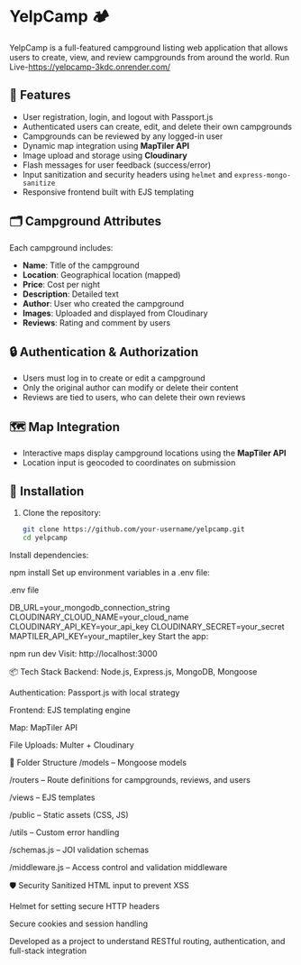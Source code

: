 # YelpCamp 🏕️

YelpCamp is a full-featured campground listing web application that allows users to create, view, and review campgrounds from around the world.
Run Live-https://yelpcamp-3kdc.onrender.com/
## 🌟 Features

- User registration, login, and logout with Passport.js
- Authenticated users can create, edit, and delete their own campgrounds
- Campgrounds can be reviewed by any logged-in user
- Dynamic map integration using **MapTiler API**
- Image upload and storage using **Cloudinary**
- Flash messages for user feedback (success/error)
- Input sanitization and security headers using `helmet` and `express-mongo-sanitize`
- Responsive frontend built with EJS templating

## 🗂️ Campground Attributes

Each campground includes:
- **Name**: Title of the campground
- **Location**: Geographical location (mapped)
- **Price**: Cost per night
- **Description**: Detailed text
- **Author**: User who created the campground
- **Images**: Uploaded and displayed from Cloudinary
- **Reviews**: Rating and comment by users

## 🔒 Authentication & Authorization

- Users must log in to create or edit a campground
- Only the original author can modify or delete their content
- Reviews are tied to users, who can delete their own reviews

## 🗺 Map Integration

- Interactive maps display campground locations using the **MapTiler API**
- Location input is geocoded to coordinates on submission

## 🚀 Installation

1. Clone the repository:
   ```bash
   git clone https://github.com/your-username/yelpcamp.git
   cd yelpcamp
Install dependencies:

npm install
Set up environment variables in a .env file:

.env file

DB_URL=your_mongodb_connection_string
CLOUDINARY_CLOUD_NAME=your_cloud_name
CLOUDINARY_API_KEY=your_api_key
CLOUDINARY_SECRET=your_secret
MAPTILER_API_KEY=your_maptiler_key
Start the app:

npm run dev
Visit: http://localhost:3000

📦 Tech Stack
Backend: Node.js, Express.js, MongoDB, Mongoose

Authentication: Passport.js with local strategy

Frontend: EJS templating engine

Map: MapTiler API

File Uploads: Multer + Cloudinary

📁 Folder Structure
/models – Mongoose models

/routers – Route definitions for campgrounds, reviews, and users

/views – EJS templates

/public – Static assets (CSS, JS)

/utils – Custom error handling

/schemas.js – JOI validation schemas

/middleware.js – Access control and validation middleware

🛡 Security
Sanitized HTML input to prevent XSS

Helmet for setting secure HTTP headers

Secure cookies and session handling

Developed as a project to understand RESTful routing, authentication, and full-stack integration
